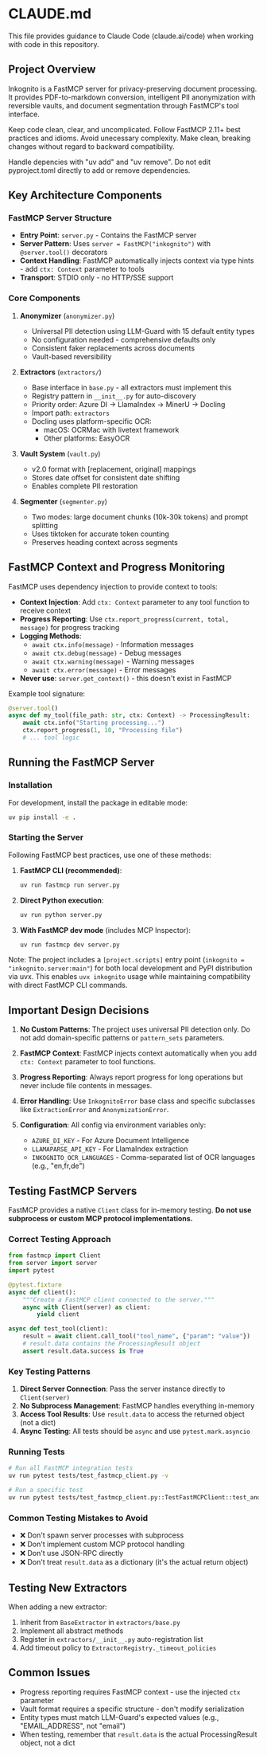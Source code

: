 # CLAUDE.md

This file provides guidance to Claude Code (claude.ai/code) when working with code in this repository.

## Project Overview

Inkognito is a FastMCP server for privacy-preserving document processing. It provides PDF-to-markdown conversion, intelligent PII anonymization with reversible vaults, and document segmentation through FastMCP's tool interface.

Keep code clean, clear, and uncomplicated. Follow FastMCP 2.11+ best practices and idioms. Avoid unecessary complexity. Make clean, breaking changes without regard to backward compatibility.

Handle depencies with "uv add" and "uv remove". Do not edit pyproject.toml directly to add or remove dependencies.

## Key Architecture Components

### FastMCP Server Structure

- **Entry Point**: `server.py` - Contains the FastMCP server
- **Server Pattern**: Uses `server = FastMCP("inkognito")` with `@server.tool()` decorators
- **Context Handling**: FastMCP automatically injects context via type hints - add `ctx: Context` parameter to tools
- **Transport**: STDIO only - no HTTP/SSE support

### Core Components

1. **Anonymizer** (`anonymizer.py`)

   - Universal PII detection using LLM-Guard with 15 default entity types
   - No configuration needed - comprehensive defaults only
   - Consistent faker replacements across documents
   - Vault-based reversibility

2. **Extractors** (`extractors/`)

   - Base interface in `base.py` - all extractors must implement this
   - Registry pattern in `__init__.py` for auto-discovery
   - Priority order: Azure DI → LlamaIndex → MinerU → Docling
   - Import path: `extractors`
   - Docling uses platform-specific OCR:
     - macOS: OCRMac with livetext framework
     - Other platforms: EasyOCR

3. **Vault System** (`vault.py`)

   - v2.0 format with [replacement, original] mappings
   - Stores date offset for consistent date shifting
   - Enables complete PII restoration

4. **Segmenter** (`segmenter.py`)
   - Two modes: large document chunks (10k-30k tokens) and prompt splitting
   - Uses tiktoken for accurate token counting
   - Preserves heading context across segments

## FastMCP Context and Progress Monitoring

FastMCP uses dependency injection to provide context to tools:

- **Context Injection**: Add `ctx: Context` parameter to any tool function to receive context
- **Progress Reporting**: Use `ctx.report_progress(current, total, message)` for progress tracking
- **Logging Methods**:
  - `await ctx.info(message)` - Information messages
  - `await ctx.debug(message)` - Debug messages
  - `await ctx.warning(message)` - Warning messages
  - `await ctx.error(message)` - Error messages
- **Never use**: `server.get_context()` - this doesn't exist in FastMCP

Example tool signature:
```python
@server.tool()
async def my_tool(file_path: str, ctx: Context) -> ProcessingResult:
    await ctx.info("Starting processing...")
    ctx.report_progress(1, 10, "Processing file")
    # ... tool logic
```

## Running the FastMCP Server

### Installation

For development, install the package in editable mode:
```bash
uv pip install -e .
```

### Starting the Server

Following FastMCP best practices, use one of these methods:

1. **FastMCP CLI (recommended)**:
   ```bash
   uv run fastmcp run server.py
   ```

2. **Direct Python execution**:
   ```bash
   uv run python server.py
   ```

3. **With FastMCP dev mode** (includes MCP Inspector):
   ```bash
   uv run fastmcp dev server.py
   ```

Note: The project includes a `[project.scripts]` entry point (`inkognito = "inkognito.server:main"`) for both local development and PyPI distribution via uvx. This enables `uvx inkognito` usage while maintaining compatibility with direct FastMCP CLI commands.

## Important Design Decisions

1. **No Custom Patterns**: The project uses universal PII detection only. Do not add domain-specific patterns or `pattern_sets` parameters.

2. **FastMCP Context**: FastMCP injects context automatically when you add `ctx: Context` parameter to tool functions.

3. **Progress Reporting**: Always report progress for long operations but never include file contents in messages.

4. **Error Handling**: Use `InkognitoError` base class and specific subclasses like `ExtractionError` and `AnonymizationError`.

5. **Configuration**: All config via environment variables only:
   - `AZURE_DI_KEY` - For Azure Document Intelligence
   - `LLAMAPARSE_API_KEY` - For LlamaIndex extraction
   - `INKOGNITO_OCR_LANGUAGES` - Comma-separated list of OCR languages (e.g., "en,fr,de")

## Testing FastMCP Servers

FastMCP provides a native `Client` class for in-memory testing. **Do not use subprocess or custom MCP protocol implementations.**

### Correct Testing Approach

```python
from fastmcp import Client
from server import server
import pytest

@pytest.fixture
async def client():
    """Create a FastMCP client connected to the server."""
    async with Client(server) as client:
        yield client

async def test_tool(client):
    result = await client.call_tool("tool_name", {"param": "value"})
    # result.data contains the ProcessingResult object
    assert result.data.success is True
```

### Key Testing Patterns

1. **Direct Server Connection**: Pass the server instance directly to `Client(server)`
2. **No Subprocess Management**: FastMCP handles everything in-memory
3. **Access Tool Results**: Use `result.data` to access the returned object (not a dict)
4. **Async Testing**: All tests should be `async` and use `pytest.mark.asyncio`

### Running Tests

```bash
# Run all FastMCP integration tests
uv run pytest tests/test_fastmcp_client.py -v

# Run a specific test
uv run pytest tests/test_fastmcp_client.py::TestFastMCPClient::test_anonymize_document -xvs
```

### Common Testing Mistakes to Avoid

- ❌ Don't spawn server processes with subprocess
- ❌ Don't implement custom MCP protocol handling  
- ❌ Don't use JSON-RPC directly
- ❌ Don't treat `result.data` as a dictionary (it's the actual return object)

## Testing New Extractors

When adding a new extractor:

1. Inherit from `BaseExtractor` in `extractors/base.py`
2. Implement all abstract methods
3. Register in `extractors/__init__.py` auto-registration list
4. Add timeout policy to `ExtractorRegistry._timeout_policies`

## Common Issues

- Progress reporting requires FastMCP context - use the injected `ctx` parameter
- Vault format requires a specific structure - don't modify serialization
- Entity types must match LLM-Guard's expected values (e.g., "EMAIL_ADDRESS", not "email")
- When testing, remember that `result.data` is the actual ProcessingResult object, not a dict
